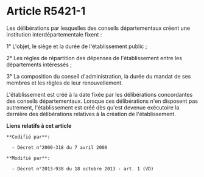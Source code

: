 # Article R5421-1

Les délibérations par lesquelles des conseils départementaux créent une institution interdépartementale fixent : 

1° L'objet, le siège et la durée de l'établissement public ; 

2° Les règles de répartition des dépenses de l'établissement entre les départements intéressés ; 

3° La composition du conseil d'administration, la durée du mandat de ses membres et les règles de leur renouvellement. 

L'établissement est créé à la date fixée par les délibérations concordantes des conseils départementaux. Lorsque ces
délibérations n'en disposent pas autrement, l'établissement est créé dès qu'est devenue exécutoire la dernière des
délibérations relatives à la création de l'établissement.

**Liens relatifs à cet article**

	**Codifié par**:

	  - Décret n°2000-318 du 7 avril 2000

	**Modifié par**:

	  - Décret n°2013-938 du 18 octobre 2013 - art. 1 (VD)
